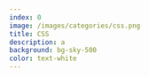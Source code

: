 ```yaml
---
index: 0
image: /images/categories/css.png
title: CSS
description: a
background: bg-sky-500
color: text-white
---
```

